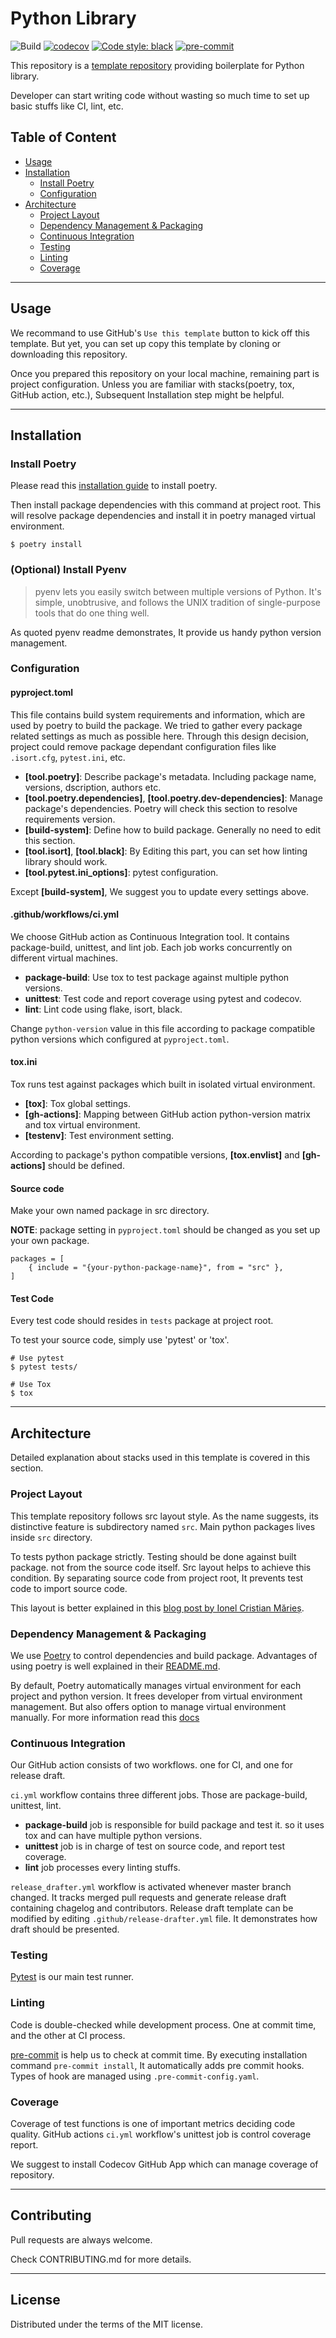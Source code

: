 # Python Library

![Build](https://github.com/8percent/python-library/actions/workflows/ci.yml/badge.svg)
[![codecov](https://codecov.io/gh/8percent/python-library/branch/master/graph/badge.svg?token=J7S8RQ32Y0)](https://codecov.io/gh/8percent/python-library)
[![Code style: black](https://img.shields.io/badge/code%20style-black-000000.svg)](https://github.com/psf/black)
[![pre-commit](https://img.shields.io/badge/pre--commit-enabled-brightgreen?logo=pre-commit&logoColor=white)](https://github.com/pre-commit/pre-commit)


This repository is a [template repository](https://docs.github.com/en/repositories/creating-and-managing-repositories/creating-a-repository-from-a-template) providing boilerplate for Python library.

Developer can start writing code without wasting so much time to set up basic stuffs like CI, lint, etc.

## Table of Content
- [Usage](#usage)
- [Installation](#installation)
  - [Install Poetry](#install-poetry)
  - [Configuration](#configuration)
- [Architecture](#architecture)
  - [Project Layout](#project-layout)
  - [Dependency Management & Packaging](#dependency-management--packaging)
  - [Continuous Integration](#continuous-integration)
  - [Testing](#testing)
  - [Linting](#linting)
  - [Coverage](#coverage)

---

## Usage
We recommand to use GitHub's `Use this template` button to kick off this template.
But yet, you can set up copy this template by cloning or downloading this repository.

Once you prepared this repository on your local machine, remaining part is project configuration.
Unless you are familiar with stacks(poetry, tox, GitHub action, etc.),
Subsequent Installation step might be helpful.

---

## Installation

### Install Poetry
Please read this [installation guide](https://github.com/pyenv/pyenv#installation) to install poetry.

Then install package dependencies with this command at project root.
This will resolve package dependencies and install it in poetry managed virtual environment.
```
$ poetry install
```

### (Optional) Install Pyenv
> pyenv lets you easily switch between multiple versions of Python.
It's simple, unobtrusive, and follows the UNIX tradition of single-purpose tools that do one thing well.

As quoted pyenv readme demonstrates, It provide us handy python version management.

### Configuration

#### pyproject.toml
This file contains build system requirements and information, which are used by poetry to build the package.
We tried to gather every package related settings as much as possible here.
Through this design decision, project could remove package dependant configuration files like `.isort.cfg`, `pytest.ini`, etc.

- **[tool.poetry]**: Describe package's metadata. Including package name, versions, dscription, authors etc.
- **[tool.poetry.dependencies]**, **[tool.poetry.dev-dependencies]**: Manage package's dependencies. Poetry will check this section to resolve requirements version.
- **[build-system]**: Define how to build package. Generally no need to edit this section.
- **[tool.isort]**, **[tool.black]**: By Editing this part, you can set how linting library should work.
- **[tool.pytest.ini_options]**: pytest configuration.

Except **[build-system]**, We suggest you to update every settings above.

#### .github/workflows/ci.yml
We choose GitHub action as Continuous Integration tool. It contains package-build, unittest, and lint job.
Each job works concurrently on different virtual machines.

- **package-build**: Use tox to test package against multiple python versions.
- **unittest**: Test code and report coverage using pytest and codecov.
- **lint**: Lint code using flake, isort, black.

Change `python-version` value in this file according to package compatible python versions which configured at `pyproject.toml`.

#### tox.ini
Tox runs test against packages which built in isolated virtual environment.

- **[tox]**: Tox global settings.
- **[gh-actions]**: Mapping between GitHub action python-version matrix and tox virtual environment.
- **[testenv]**: Test environment setting.

According to package's python compatible versions, **[tox.envlist]** and **[gh-actions]** should be defined.

#### Source code
Make your own named package in src directory.

**NOTE**: package setting in `pyproject.toml` should be changed as you set up your own package.
```
packages = [
    { include = "{your-python-package-name}", from = "src" },
]
```

#### Test Code
Every test code should resides in `tests` package at project root.

To test your source code, simply use 'pytest' or 'tox'.
```
# Use pytest
$ pytest tests/

# Use Tox
$ tox
```

---

## Architecture
Detailed explanation about stacks used in this template is covered in this section.

### Project Layout
This template repository follows src layout style. As the name suggests, its distinctive feature is subdirectory named `src`.
Main python packages lives inside `src` directory.

To tests python package strictly. Testing should be done against built package. not from the source code itself.
Src layout helps to achieve this condition. By separating source code from project root, It prevents test code to import source code.

This layout is better explained in this [blog post by Ionel Cristian Mărieș](https://blog.ionelmc.ro/2014/05/25/python-packaging/#the-structure).

### Dependency Management & Packaging
We use [Poetry](https://github.com/python-poetry/poetry) to control dependencies and build package.
Advantages of using poetry is well explained in their [README.md](https://github.com/python-poetry/poetry/blob/master/README.md).

By default, Poetry automatically manages virtual environment for each project and python version.
It frees developer from virtual environment management. But also offers option to manage virtual environment manually.
For more information read this [docs](https://python-poetry.org/docs/managing-environments/)

### Continuous Integration
Our GitHub action consists of two workflows. one for CI, and one for release draft.

`ci.yml` workflow contains three different jobs. Those are package-build, unittest, lint.
- **package-build** job is responsible for build package and test it. so it uses tox and can have multiple python versions.
- **unittest** job is in charge of test on source code, and report test coverage.
- **lint** job processes every linting stuffs.

`release_drafter.yml` workflow is activated whenever master branch changed.
It tracks merged pull requests and generate release draft containing chagelog and contributors.
Release draft template can be modified by editing `.github/release-drafter.yml` file.
It demonstrates how draft should be presented.

### Testing
[Pytest](https://github.com/pytest-dev/pytest/) is our main test runner.

### Linting
Code is double-checked while development process. One at commit time, and the other at CI process.

[pre-commit](https://pre-commit.com/) is help us to check at commit time. By executing installation command `pre-commit install`,
It automatically adds pre commit hooks. Types of hook are managed using `.pre-commit-config.yaml`.

### Coverage
Coverage of test functions is one of important metrics deciding code quality.
GitHub actions `ci.yml` workflow's unittest job is control coverage report.

We suggest to install Codecov GitHub App which can manage coverage of repository.

---

## Contributing
Pull requests are always welcome.

Check CONTRIBUTING.md for more details.

---

## License
Distributed under the terms of the MIT license.
